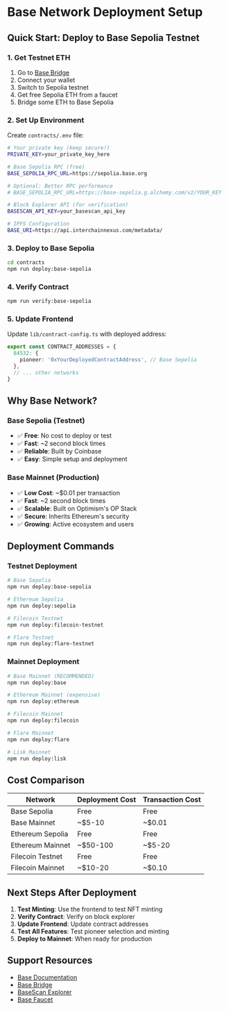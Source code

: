 # Base Network Deployment Setup

## Quick Start: Deploy to Base Sepolia Testnet

### 1. Get Testnet ETH
1. Go to [Base Bridge](https://bridge.base.org/deposit)
2. Connect your wallet
3. Switch to Sepolia testnet
4. Get free Sepolia ETH from a faucet
5. Bridge some ETH to Base Sepolia

### 2. Set Up Environment
Create `contracts/.env` file:
```bash
# Your private key (keep secure!)
PRIVATE_KEY=your_private_key_here

# Base Sepolia RPC (free)
BASE_SEPOLIA_RPC_URL=https://sepolia.base.org

# Optional: Better RPC performance
# BASE_SEPOLIA_RPC_URL=https://base-sepolia.g.alchemy.com/v2/YOUR_KEY

# Block Explorer API (for verification)
BASESCAN_API_KEY=your_basescan_api_key

# IPFS Configuration
BASE_URI=https://api.interchainnexus.com/metadata/
```

### 3. Deploy to Base Sepolia
```bash
cd contracts
npm run deploy:base-sepolia
```

### 4. Verify Contract
```bash
npm run verify:base-sepolia
```

### 5. Update Frontend
Update `lib/contract-config.ts` with deployed address:
```typescript
export const CONTRACT_ADDRESSES = {
  84532: {
    pioneer: '0xYourDeployedContractAddress', // Base Sepolia
  },
  // ... other networks
}
```

## Why Base Network?

### Base Sepolia (Testnet)
- ✅ **Free**: No cost to deploy or test
- ✅ **Fast**: ~2 second block times
- ✅ **Reliable**: Built by Coinbase
- ✅ **Easy**: Simple setup and deployment

### Base Mainnet (Production)
- ✅ **Low Cost**: ~$0.01 per transaction
- ✅ **Fast**: ~2 second block times
- ✅ **Scalable**: Built on Optimism's OP Stack
- ✅ **Secure**: Inherits Ethereum's security
- ✅ **Growing**: Active ecosystem and users

## Deployment Commands

### Testnet Deployment
```bash
# Base Sepolia
npm run deploy:base-sepolia

# Ethereum Sepolia
npm run deploy:sepolia

# Filecoin Testnet
npm run deploy:filecoin-testnet

# Flare Testnet
npm run deploy:flare-testnet
```

### Mainnet Deployment
```bash
# Base Mainnet (RECOMMENDED)
npm run deploy:base

# Ethereum Mainnet (expensive)
npm run deploy:ethereum

# Filecoin Mainnet
npm run deploy:filecoin

# Flare Mainnet
npm run deploy:flare

# Lisk Mainnet
npm run deploy:lisk
```

## Cost Comparison

| Network | Deployment Cost | Transaction Cost |
|---------|----------------|------------------|
| Base Sepolia | Free | Free |
| Base Mainnet | ~$5-10 | ~$0.01 |
| Ethereum Sepolia | Free | Free |
| Ethereum Mainnet | ~$50-100 | ~$5-20 |
| Filecoin Testnet | Free | Free |
| Filecoin Mainnet | ~$10-20 | ~$0.10 |

## Next Steps After Deployment

1. **Test Minting**: Use the frontend to test NFT minting
2. **Verify Contract**: Verify on block explorer
3. **Update Frontend**: Update contract addresses
4. **Test All Features**: Test pioneer selection and minting
5. **Deploy to Mainnet**: When ready for production

## Support Resources

- [Base Documentation](https://docs.base.org/)
- [Base Bridge](https://bridge.base.org/)
- [BaseScan Explorer](https://sepolia.basescan.org/)
- [Base Faucet](https://bridge.base.org/deposit)
